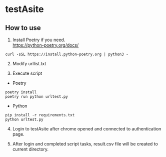 # testAsite

## How to use
1. Install Poetry if you need.  
https://python-poetry.org/docs/
```
curl -sSL https://install.python-poetry.org | python3 -
```
2. Modify urllist.txt

3. Execute script
- Poetry
```
poetry install
poetry run python urltest.py
```
- Python
```
pip install -r requirements.txt
python urltest.py
```

4. Login to testAsite after chrome opened and connected to authentication page.

5. After login and completed script tasks, result.csv file will be created to current directory.